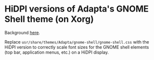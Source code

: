 # HiDPI versions of Adapta's GNOME Shell theme (on Xorg)

Background [here](https://wiki.archlinux.org/index.php/HiDPI#GTK+_vs_Gnome_Shell_elements_on_Xorg).

Replace `usr/share/themes/Adapta/gnome-shell/gnome-shell.css` with the HiDPI version to correctly scale font sizes for the GNOME shell elements (top bar, application menus, etc.) on a HiDPI display.
